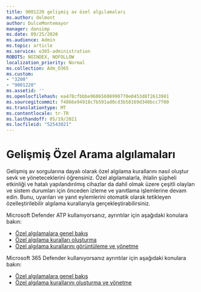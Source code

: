 ```yaml
---
title: 9001220 gelişmiş av özel algılamaları
ms.author: dolmont
author: DulceMontemayor
manager: dansimp
ms.date: 09/25/2020
ms.audience: Admin
ms.topic: article
ms.service: o365-administration
ROBOTS: NOINDEX, NOFOLLOW
localization_priority: Normal
ms.collection: Adm_O365
ms.custom:
- "3200"
- "9001220"
ms.assetid: ''
ms.openlocfilehash: ea478cfbbbe96065608990770e0453d8f2613981
ms.sourcegitcommit: f4866e94918c7b591ad0cd3b58169d340bcc7f00
ms.translationtype: MT
ms.contentlocale: tr-TR
ms.lasthandoff: 05/19/2021
ms.locfileid: "52543021"
---
```

# <a name="advanced-hunting-custom-detections"></a>Gelişmiş Özel Arama algılamaları

Gelişmiş av sorgularına dayalı olarak özel algılama kurallarını nasıl oluştur sevk ve yöneteceklerini öğrensiniz. Özel algılamalarla, ihlalin şüpheli etkinliği ve hatalı yapılandırılmış cihazlar da dahil olmak üzere çeşitli olayları ve sistem durumları için önceden izleme ve yanıtlama işlemlerine devam edin. Bunu, uyarıları ve yanıt eylemlerini otomatik olarak tetikleyen özelleştirilebilir algılama kurallarıyla gerçekleştirabilirsiniz.
  
Microsoft Defender ATP kullanıyorsanız, ayrıntılar için aşağıdaki konulara bakın: 
- [Özel algılamalara genel bakış](/windows/security/threat-protection/microsoft-defender-atp/overview-custom-detections)
- [Özel algılama kuralları oluşturma](/windows/security/threat-protection/microsoft-defender-atp/custom-detection-rules)
- [Özel algılama kurallarını görüntüleme ve yönetme](/windows/security/threat-protection/microsoft-defender-atp/custom-detections-manage)

Microsoft 365 Defender kullanıyorsanız ayrıntılar için aşağıdaki konulara bakın: 
- [Özel algılamalara genel bakış](/microsoft-365/security/mtp/custom-detections-overview)
- [Özel algılama kurallarını oluşturma ve yönetme](/microsoft-365/security/mtp/custom-detection-rules)
